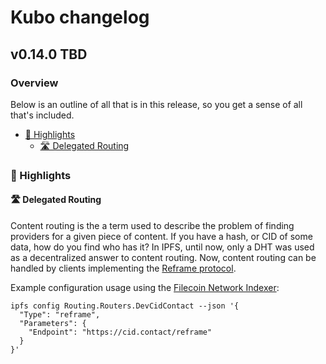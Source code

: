 # Kubo changelog

## v0.14.0 TBD

### Overview

Below is an outline of all that is in this release, so you get a sense of all that's included.

- [🔦 Highlights](#---highlights)
  * [🛣️ Delegated Routing](#---Delegated-Routing)

### 🔦 Highlights

#### 🛣️ Delegated Routing

Content routing is the a term used to describe the problem of finding providers for a given piece of content.
If you have a hash, or CID of some data, how do you find who has it?
In IPFS, until now, only a DHT was used as a decentralized answer to content routing.
Now, content routing can be handled by clients implementing the [Reframe protocol](https://github.com/ipfs/specs/tree/main/reframe#readme).

Example configuration usage using the [Filecoin Network Indexer](https://docs.cid.contact/filecoin-network-indexer/overview):

```
ipfs config Routing.Routers.DevCidContact --json '{
  "Type": "reframe",
  "Parameters": {
    "Endpoint": "https://cid.contact/reframe"
  }
}'

```
